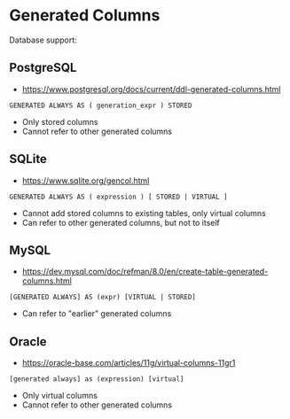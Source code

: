 Generated Columns
=================


Database support:

PostgreSQL
----------

 - https://www.postgresql.org/docs/current/ddl-generated-columns.html

```
GENERATED ALWAYS AS ( generation_expr ) STORED
```

 - Only stored columns
 - Cannot refer to other generated columns


SQLite
------
 - https://www.sqlite.org/gencol.html

```
GENERATED ALWAYS AS ( expression ) [ STORED | VIRTUAL ]
```

 - Cannot add stored columns to existing tables, only virtual columns
 - Can refer to other generated columns, but not to itself


MySQL
-----

 - https://dev.mysql.com/doc/refman/8.0/en/create-table-generated-columns.html

```
[GENERATED ALWAYS] AS (expr) [VIRTUAL | STORED]
```

 - Can refer to "earlier" generated columns


Oracle
------

 - https://oracle-base.com/articles/11g/virtual-columns-11gr1

```
[generated always] as (expression) [virtual]
```

- Only virtual columns
- Cannot refer to other generated columns


